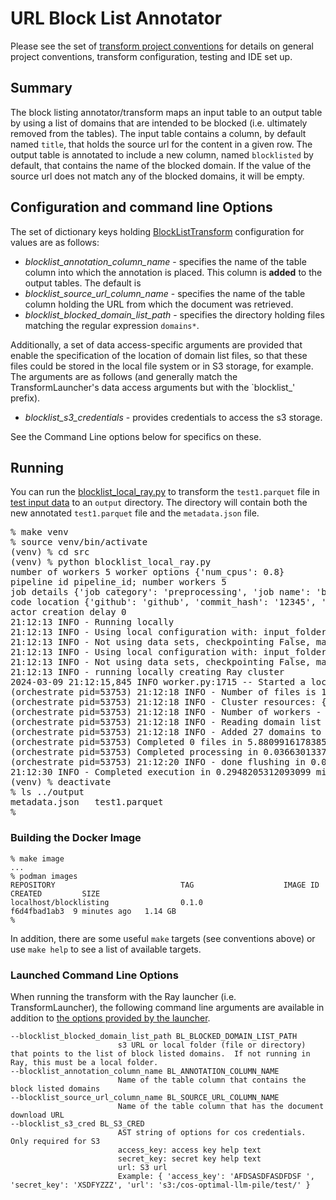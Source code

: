 # URL Block List Annotator 
Please see the set of
[transform project conventions](../../README.md)
for details on general project conventions, transform configuration,
testing and IDE set up.

## Summary 
The block listing annotator/transform maps an input table to an output table
by  using a list of domains that are intended to be blocked 
(i.e. ultimately removed from the tables).
The input table contains a column, by default named `title`,
that holds the source url for the content in a given row.
The output table is annotated to include a new column,
named `blocklisted` by default, that contains the name
of the blocked domain.  If the value of the source url 
does not match any of the blocked domains, it will be empty.

## Configuration and command line Options

The set of dictionary keys holding [BlockListTransform](src/blocklist_transform.py) 
configuration for values are as follows:

* _blocklist_annotation_column_name_ - specifies the name of the table column into which the annotation is placed.
This column is **added** to the output tables.  The default is 
* _blocklist_source_url_column_name_ - specifies the name of the table column holding the URL from which the document was retrieved.
* _blocklist_blocked_domain_list_path_ - specifies the directory holding files matching 
the regular expression `domains*`.
 
Additionally, a set of data access-specific arguments are provided that enable
the specification of the location of domain list files, so that these
files could be stored in the local file system or in S3 storage, for example.
The arguments are as follows (and generally match the TransformLauncher's 
data access arguments but with the `blocklist_' prefix).

* _blocklist_s3_credentials_ - provides credentials to access the s3 storage. 

See the Command Line options below for specifics on these.

## Running
You can run the [blocklist_local_ray.py](src/blocklist_local_ray.py) to
transform the `test1.parquet` file in [test input data](test-data/input) 
to an `output` directory.  The directory will contain both the new
annotated `test1.parquet` file and the `metadata.json` file.
<pre>
% make venv
% source venv/bin/activate
(venv) % cd src
(venv) % python blocklist_local_ray.py
number of workers 5 worker options {'num_cpus': 0.8}
pipeline id pipeline_id; number workers 5
job details {'job category': 'preprocessing', 'job name': 'blocklist', 'job type': 'ray', 'job id': 'job_id'}
code location {'github': 'github', 'commit_hash': '12345', 'path': 'path'}
actor creation delay 0
21:12:13 INFO - Running locally
21:12:13 INFO - Using local configuration with: input_folder - /Users/boris/Projects/fm-data-engineering/transforms/universal/blocklisting/test-data/input output_folder - /Users/boris/Projects/fm-data-engineering/transforms/universal/blocklisting/test-data/output
21:12:13 INFO - Not using data sets, checkpointing False, max files -1
21:12:13 INFO - Using local configuration with: input_folder - /Users/boris/Projects/fm-data-engineering/transforms/universal/blocklisting/test-data/input output_folder - /Users/boris/Projects/fm-data-engineering/transforms/universal/blocklisting/test-data/output
21:12:13 INFO - Not using data sets, checkpointing False, max files -1
21:12:13 INFO - running locally creating Ray cluster
2024-03-09 21:12:15,845	INFO worker.py:1715 -- Started a local Ray instance. View the dashboard at 127.0.0.1:8265 
(orchestrate pid=53753) 21:12:18 INFO - Number of files is 1, source profile {'max_file_size': 0.0007181167602539062, 'min_file_size': 0.0007181167602539062, 'total_file_size': 0.0007181167602539062}
(orchestrate pid=53753) 21:12:18 INFO - Cluster resources: {'cpus': 16, 'gpus': 0, 'memory': 11.931072616949677, 'object_store': 2.0}
(orchestrate pid=53753) 21:12:18 INFO - Number of workers - 5 with {'num_cpus': 0.8} each
(orchestrate pid=53753) 21:12:18 INFO - Reading domain list from /Users/boris/Projects/fm-data-engineering/transforms/universal/blocklisting/test-data/domains 
(orchestrate pid=53753) 21:12:18 INFO - Added 27 domains to domain list
(orchestrate pid=53753) Completed 0 files in 5.880991617838542e-06 min. Waiting for completion
(orchestrate pid=53753) Completed processing in 0.03663013378779093 min
(orchestrate pid=53753) 21:12:20 INFO - done flushing in 0.03952503204345703 sec
21:12:30 INFO - Completed execution in 0.2948205312093099 min, execution result 0
(venv) % deactivate
% ls ../output
metadata.json	test1.parquet
%
</pre>

### Building the Docker Image
```shell
% make image 
...
% podman images
REPOSITORY                            TAG                    IMAGE ID      CREATED         SIZE
localhost/blocklisting                0.1.0                  f6d4fbad1ab3  9 minutes ago   1.14 GB
%

````
In addition, there are some useful `make` targets (see conventions above)
or use `make help` to see a list of available targets.

### Launched Command Line Options 
When running the transform with the Ray launcher (i.e. TransformLauncher),
the following command line arguments are available in addition to 
[the options provided by the launcher](../../../data-processing-lib/doc/launcher-options.md).
```
--blocklist_blocked_domain_list_path BL_BLOCKED_DOMAIN_LIST_PATH
                        s3 URL or local folder (file or directory) that points to the list of block listed domains.  If not running in Ray, this must be a local folder.
--blocklist_annotation_column_name BL_ANNOTATION_COLUMN_NAME
                        Name of the table column that contains the block listed domains
--blocklist_source_url_column_name BL_SOURCE_URL_COLUMN_NAME
                        Name of the table column that has the document download URL
--blocklist_s3_cred BL_S3_CRED
                        AST string of options for cos credentials. Only required for S3
                        access_key: access key help text
                        secret_key: secret key help text
                        url: S3 url
                        Example: { 'access_key': 'AFDSASDFASDFDSF ', 'secret_key': 'XSDFYZZZ', 'url': 's3:/cos-optimal-llm-pile/test/' }
```



